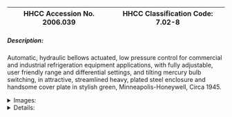 | **HHCC Accession No. 2006.039** |**HHCC Classification Code:  7.02-8**|
| ----------- | ----------- |
##### Description:
Automatic, hydraulic bellows actuated, low pressure control for commercial and industrial refrigeration equipment applications, with fully adjustable, user friendly range and differential settings, and tilting mercury bulb switching, in attractive, streamlined heavy, plated steel enclosure and handsome cover plate in stylish green, Minneapolis-Honeywell, Circa 1945.


<details>
	<summary>Images:</summary>
<div class="gallery gallery-wrapper--full" contenteditable="false" data-is-empty="false" data-translation="Add images" data-columns="6">
<figure class="gallery__item"><a href="#DOMAIN_NAME#gallery/7.02-8.jpg" data-size="1776x1549"><img src="#DOMAIN_NAME#gallery/7.02-8-thumbnail.jpg" alt=""></a></figure>
<figure class="gallery__item"><a href="#DOMAIN_NAME#gallery/7.02-8a.jpg" data-size="1746x1454"><img src="#DOMAIN_NAME#gallery/7.02-8a-thumbnail.jpg" alt=""></a></figure>
<figure class="gallery__item"><a href="#DOMAIN_NAME#gallery/7.02-8b.jpg" data-size="1554x1538"><img src="#DOMAIN_NAME#gallery/7.02-8b-thumbnail.jpg" alt=""></a></figure>
<figure class="gallery__item"><a href="#DOMAIN_NAME#gallery/7.02-8c.jpg" data-size="2037x1532"><img src="#DOMAIN_NAME#gallery/7.02-8c-thumbnail.jpg" alt=""></a></figure>
</div>
</details>


<details>
	<summary>Details:</summary>

##### Group:
7.02 Refrigerating and Air Conditioning Pressure and Temperature Controls - Commercial

##### Make:
Minneapolis-Honeywell

##### Manufacturer:
Minneapolis-Honeywell Regulator Co. Minneapolis, Min,

##### Model:
Type L414-1

##### Serial No.:
CS number 373-006

##### Size:
4 x 3 x 7 in h

##### Weight:
2 lbs.

##### Circa:
1945

##### Rating:
Exhibit, education, and research quality, illustrating the engineering design and   construction idiom of the mid 20th century, by arguably the leading manufacturer of electric and pneumatic control devices of the period

##### Patent Date/Number:
Eight US patents listed 1598874 to 1827072 [1926 to 1931]
Canadian Patent 255926 [1925]

##### Provenance:
From York County (York Region) Ontario, once a rich agricultural hinterlands, attracting early settlement in the last years of the 18th century. Located on the north slopes of the Oak Ridges Moraine, within 20 miles of Toronto, the County would also attract early ex-urban development, to be come a wealthy market place for the emerging household and consumer technologies of the early and mid 20th century. 

It was discovered in the 1950's in the used stock of T. H. Oliver, Refrigeration and Electric Sales and Service, Aurora, Ontario, an early worker in the field of agricultural, industrial and consumer technology.

##### Type and Design:
Hydraulic bellows actuated
Tilting mercury bulb switching 
Widely adjustable range and differential settings

##### Construction:


##### Material:


##### Special Features:
Attractive, simple elegant styling with plated steel, bright enclosure, long radius streamlined corners and decorated nameplate cover in green.
A mercury bulb controller, with precision mechanism, it includes calibrated scales for cut-out and differential field adjustment and out-board replaceable and interchangeable bellows. Beautifully engineered, it is enclosed in 3 1/2" x 4 "x 2"deep 1/16" formed steel box with full, front, access cover, 
With miniature, built-in pendulum to help ensure plumb mounting needed for the precise operation of the mercury bulb at designated control point.

##### Accessories:


##### Capacities:


##### Performance Characteristics:


##### Operation:


##### Control and Regulation:


##### Targeted Market Segment:


##### Consumer Acceptance:


##### Merchandising:


##### Market Price:


##### Technological Significance:
A sophisticated state of the art automated refrigerant low-side pressure controller of the mid 20th century. Representative of the 1940's and the new generation of commercial and industrial, refrigeration pressure and temperature controls that came with it -  compact, precisely engineered by earlier standards,,
They were well supported with installation instructions and service personnel, new for the period 
The L series, in its many variations, is well documented in company catalogues and in field instruction sheets, variously dated through the latter 1940's and 50's.
The control was made in a number of versions for industrial, as well as commercial refrigeration applications, including farm milk coolers, refrigerated display cases, walk-in coolers and freezer cabinets.

##### Industrial Significance:
Models with snap action switching, replacing the mercury bulb, were available for applications where vibration and tilting were concerned.  
The Minneapolis-Honeywell L control series represented well the mid-century control technology of the times, enabling the development of a vast range of new refrigeration applications by the Canadian refrigeration industry.

##### Socio-economic Significance:


##### Socio-cultural Significance:
The Canadian public, for their part, would be aware of an explosion of new refrigerated facilities, many of them in the form of self-served display cases to be seen in food stores, butcher- shops and bakeries across the country. 
What had been enabled by a new generation of controllers, in concert with a new generation of condensing units, innovative, evaporator engineering employing high efficiency designs in aluminum, as well as new TX valve technology [See HHCC Series 3.02. Artifacts ] was period of phenomenal growth in the Canadian refrigeration industry. 
It as a period that would see an irreversible change the eating and food preparation, storage, merchandizing, as well as food shopping habits of all Canadians.

##### Donor:
G. Leslie Oliver, The T. H. Oliver HVACR Collection

##### HHCC Storage Location:


##### Tracking:


##### Bibliographic References:


##### Notes:


##### Related Reports:
See exhibit catalogues for CMX 02 and 04, item R20
</details>

